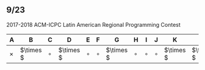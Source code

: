 ## 9/23

2017-2018 ACM-ICPC Latin American Regional Programming Contest

| A        | B         | C       | D         | E       | F       | G         | H       | I       | J       | K         | L         | M         |
| -------- | --------- | ------- | --------- | ------- | ------- | --------- | ------- | ------- | ------- | --------- | --------- | --------- |
| $\times$ | $\times $ | $\circ$ | $\times $ | $\circ$ | $\circ$ | $\times $ | $\circ$ | $\circ$ | $\circ$ | $\times $ | $\times $ | $\times $ |

